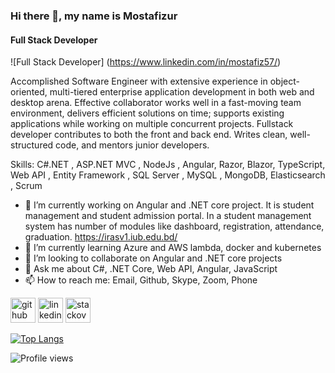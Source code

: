 ### Hi there 👋, my name is Mostafizur
#### Full Stack Developer
![Full Stack Developer] (https://www.linkedin.com/in/mostafiz57/)

Accomplished Software Engineer with extensive experience in object-oriented, multi-tiered enterprise application development in both web and desktop arena. Effective collaborator works well in a fast-moving team environment, delivers efficient solutions on time; supports existing applications while working on multiple concurrent projects. Fullstack developer contributes to both the front and back end. Writes clean, well-structured code, and mentors junior developers.

Skills: C#.NET , ASP.NET MVC , NodeJs , Angular, Razor, Blazor, TypeScript, Web API , Entity Framework , SQL Server , MySQL , MongoDB, Elasticsearch , Scrum

- 🔭 I’m currently working on Angular and .NET core project. It is student management and student admission portal. In a student management system has number of modules like dashboard, registration, attendance, graduation.  https://irasv1.iub.edu.bd/  
- 🌱 I’m currently learning Azure and AWS lambda, docker and kubernetes  
- 👯 I’m looking to collaborate on Angular and .NET core projects 
- 💬 Ask me about C#, .NET Core, Web API, Angular, JavaScript  
- 📫 How to reach me: Email, Github, Skype, Zoom, Phone 


[<img src='https://cdn.jsdelivr.net/npm/simple-icons@3.0.1/icons/github.svg' alt='github' height='40'>](https://github.com/sourcecode71)  [<img src='https://cdn.jsdelivr.net/npm/simple-icons@3.0.1/icons/linkedin.svg' alt='linkedin' height='40'>](https://www.linkedin.com/in/mostafiz57/)  [<img src='https://cdn.jsdelivr.net/npm/simple-icons@3.0.1/icons/stackoverflow.svg' alt='stackoverflow' height='40'>](https://stackoverflow.com/users/2123853)  

[![Top Langs](https://github-readme-stats.vercel.app/api/top-langs/?username=sourcecode71)](https://github.com/anuraghazra/github-readme-stats)

![Profile views](https://gpvc.arturio.dev/sourcecode71)  
